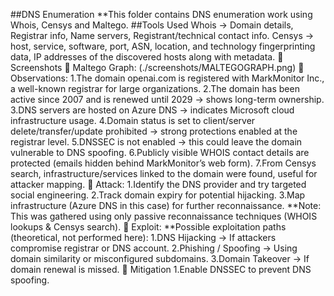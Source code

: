 ##DNS Enumeration
**This folder contains DNS enumeration work using Whois, Censys and Maltego.
##Tools Used
Whois → Domain details, Registrar info, Name servers, Registrant/technical contact info.
Censys → host, service, software, port, ASN, location, and technology fingerprinting data, IP addresses of the discovered hosts along with metadata.
🔹 Screenshots
📌 Maltego Graph:
(./screenshots/MALTEGOGRAPH.png)
 📌 Observations:
 1.The domain openai.com is registered with MarkMonitor Inc., a well-known registrar for large organizations.
 2.The domain has been active since 2007 and is renewed until 2029 → shows long-term ownership.
 3.DNS servers are hosted on Azure DNS → indicates Microsoft cloud infrastructure usage.
4.Domain status is set to client/server delete/transfer/update prohibited → strong protections enabled at the registrar level.
5.DNSSEC is not enabled → this could leave the domain vulnerable to DNS spoofing.
 6.Publicly visible WHOIS contact details are protected (emails hidden behind MarkMonitor’s web form).
 7.From Censys search, infrastructure/services linked to the domain were found, useful for attacker mapping.
 📌 Attack:
 1.Identify the DNS provider and try targeted social engineering.
 2.Track domain expiry for potential hijacking.
 3.Map infrastructure (Azure DNS in this case) for further reconnaissance.
 **Note: This was gathered using only passive reconnaissance techniques (WHOIS lookups & Censys search).
 📌 Exploit:
 **Possible exploitation paths (theoretical, not performed here):
 1.DNS Hijacking → If attackers compromise registrar or DNS account.
 2.Phishing / Spoofing → Using domain similarity or misconfigured subdomains.
 3.Domain Takeover → If domain renewal is missed.
 📌 Mitigation
 1.Enable DNSSEC to prevent DNS spoofing.
